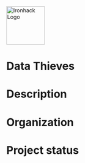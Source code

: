 <img src="https://bit.ly/2VnXWr2" alt="Ironhack Logo" width="100"/>

# Data Thieves

# Description

# Organization

# Project status
